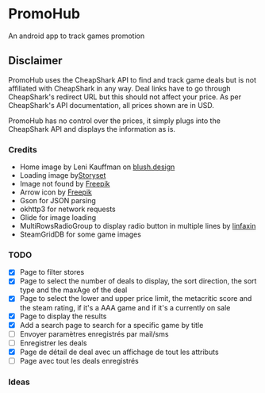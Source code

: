 # PromoHub
An android app to track games promotion
## Disclaimer
PromoHub uses the CheapShark API to find and track game deals but is not affiliated with CheapShark in any way. Deal links have to go through CheapShark's redirect URL but this should not affect your price. As per CheapShark's API documentation, all prices shown are in USD.

PromoHub has no control over the prices, it simply plugs into the CheapShark API and displays the information as is.

### Credits
- Home image by Leni Kauffman on [blush.design](https://blush.design/)
- Loading image by[Storyset](https://storyset.com/)
- Image not found by [Freepik](https://www.freepik.com)
- Arrow icon by [Freepik](www.freepik.com/icon/up-arrow_11997207#fromView=search&page=1&position=44&uuid=1b5fc990-bb0e-4e13-9d34-57f9407c374c")
- Gson for JSON parsing
- okhttp3 for network requests
- Glide for image loading
- MultiRowsRadioGroup to display radio button in multiple lines by [linfaxin](https://github.com/linfaxin/MultiRowsRadioGroup)
- SteamGridDB for some game images

### TODO
- [x] Page to filter stores
- [x] Page to select the number of deals to display, the sort direction, the sort type and the maxAge of the deal
- [x] Page to select the lower and upper price limit, the metacritic score and the steam rating, if it's a AAA game and if it's a currently on sale
- [x] Page to display the results
- [x] Add a search page to search for a specific game by title
- [ ] Envoyer paramètres enregistrés par mail/sms 
- [ ] Enregistrer les deals 
- [x] Page de détail de deal avec un affichage de tout les attributs 
- [ ] Page avec tout les deals enregistrés

### Ideas
